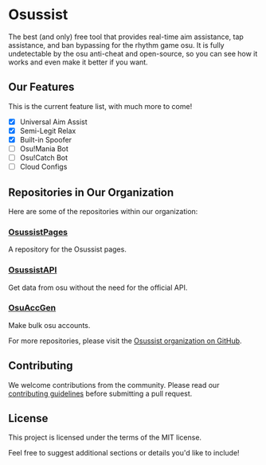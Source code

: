 # Osussist

The best (and only) free tool that provides real-time aim assistance, tap assistance, and ban bypassing for the rhythm game osu. It is fully undetectable by the osu anti-cheat and open-source, so you can see how it works and even make it better if you want.

## Our Features

This is the current feature list, with much more to come!

- [x] Universal Aim Assist
- [x] Semi-Legit Relax
- [x] Built-in Spoofer
- [ ] Osu!Mania Bot
- [ ] Osu!Catch Bot
- [ ] Cloud Configs

## Repositories in Our Organization

Here are some of the repositories within our organization:

### [OsussistPages](https://github.com/Osussist/OsussistPages)
A repository for the Osussist pages.

### [OsussistAPI](https://github.com/Osussist/OsussistAPI)
Get data from osu without the need for the official API.

### [OsuAccGen](https://github.com/Osussist/OsuAccGen)
Make bulk osu accounts.

For more repositories, please visit the [Osussist organization on GitHub](https://github.com/Osussist).

## Contributing

We welcome contributions from the community. Please read our [contributing guidelines](CONTRIBUTING.md) before submitting a pull request.

## License

This project is licensed under the terms of the MIT license.

Feel free to suggest additional sections or details you'd like to include!
